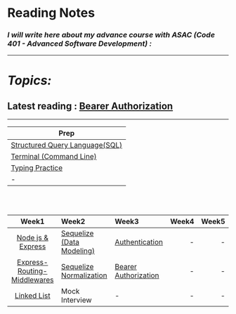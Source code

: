 # Reading Notes
### *I will write here about my advance course with ASAC (Code 401 - Advanced Software Development) :*


---
# *Topics:*
## Latest reading : [Bearer Authorization](./Bearer-Authorization.md)

---

|Prep|
|----------|
|[Structured Query Language(SQL)](./Prep/SQL.md)|
|[Terminal (Command Line)](./Prep/Terminal.md)|
|[Typing Practice](./Prep/TypingPractice.md)|
|-|

<br />
<br />

|Week1|Week2|Week3|Week4|Week5|
|:-------------:|:---------|:-------------|----:|----:|
|[Node js & Express](./Express.md)|[Sequelize (Data Modeling)](./Data-Modeling.md)|[Authentication](./Authentication.md)|-|-|
|[Express-Routing-Middlewares](./Express-Routing-Middlewares.md)|[Sequelize Normalization](./sequelize-normalization.md)|[Bearer Authorization](./Bearer-Authorization.md)|-|-|
|[Linked List](./Linked-Lists.md)|Mock Interview|-|-|-|
